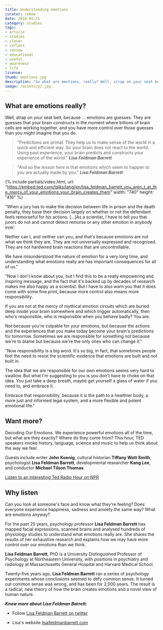 ```yaml
---
title: Understanding emotions
curator: rokma
date: 2018-03-11
category: studies
tags:
- article
- studies
- clever
- reflect
- review
- educational
- useful
- awareness
- life
license:
thumb: emotions.jpg
description: "So what are emotions, really? Well, strap on your seat belt, because emotions are guesses. They are guesses that your brain constructs in the moment where billions of brain cells are working together, and you have more control over those guesses than you might imagine that you do."
image: /assets/p/.jpg
---
```


## What are emotions really?

Well, strap on your seat belt, because ... emotions are guesses. They are guesses that your brain constructs in the moment where billions of brain cells are working together, and you have more control over those guesses than you might imagine that you do.


>"Predictions are primal. They help us to make sense of the world in a quick and efficient way. So your brain does not react to the world. Using past experience, your brain predicts and constructs your experience of the world." _**Lisa Feldman Barrett**_


>"And so the lesson here is that emotions which seem to happen to you are actually made by you." _**Lisa Feldman Barrett**_

{% include partials/video.html, url: "https://embed.ted.com/talks/lang/en/lisa_feldman_barrett_you_aren_t_at_the_mercy_of_your_emotions_your_brain_creates_them" width: "740" height: "416" %}

"When a jury has to make the decision between life in prison and the death penalty, they base their decision largely on whether or not the defendant feels remorseful for his actions. [...]As a scientist, I have to tell you that jurors do not and cannot detect remorse or any other emotion in anybody ever.

Neither can I, and neither can you, and that's because emotions are not what we think they are. They are not universally expressed and recognised. They are not hardwired brain reactions that are uncontrollable.

We have misunderstood the nature of emotion for a very long time, and understanding what emotions really are has important consequences for all of us."

"Now I don't know about you, but I find this to be a really empowering and inspiring message, and the fact that it's backed up by decades of research makes me also happy as a scientist. But I have to also warn you that it does come with some fine print, because more control also means more responsibility.

If you are not at the mercy of mythical emotion circuits which are buried deep inside your brain somewhere and which trigger automatically, then who's responsible, who is responsible when you behave badly? You are.

Not because you're culpable for your emotions, but because the actions and the experiences that you make today become your brain's predictions for tomorrow. Sometimes we are responsible for something not because we're to blame but because we're the only ones who can change it."

"Now responsibility is a big word. It's so big, in fact, that sometimes people feel the need to resist the scientific evidence that emotions are built and not built in.

The idea that we are responsible for our own emotions seems very hard to swallow. But what I'm suggesting to you is you don't have to choke on that idea. You just take a deep breath, maybe get yourself a glass of water if you need to, and embrace it.

Embrace that responsibility, because it is the path to a healthier body, a more just and informed legal system, and a more flexible and potent emotional life."




## Want more?

Decoding Our Emotions. We experience powerful emotions all of the time, but what are they exactly? Where do they come from? This hour, TED speakers invoke history, language, science and music to help us think about the way we feel.

Guests include writer **John Koenig**, cultural historian **Tiffany Watt Smith**, psychologist **Lisa Feldman Barrett**, developmental researcher **Kang Lee**, and conductor **Michael Tilson Thomas**.

[Listen to an interesting Ted Radio Hour on NPR](https://play.podtrac.com/npr-510298/npr.mc.tritondigital.com/NPR_510298/media/anon.npr-mp3/npr/ted/2018/03/20180308_ted_emotions.mp3?orgId=1&d=3204&p=510298&story=591889022&t=podcast&e=591889022&ft=pod&f=510298)

## Why listen

Can you look at someone's face and know what they're feeling? Does everyone experience happiness, sadness and anxiety the same way? What are emotions anyway?

For the past 25 years, psychology professor **Lisa Feldman Barrett** has mapped facial expressions, scanned brains and analysed hundreds of physiology studies to understand what emotions really are. She shares the results of her exhaustive research and explains how we may have more control over our emotions than we think.

**Lisa Feldman Barrett**, PhD is a University Distinguished Professor of Psychology at Northeastern University, with positions in psychiatry and radiology at Massachusetts General Hospital and Harvard Medical School.

Twenty-five years ago, **Lisa Feldman Barrett** ran a series of psychology experiments whose conclusions seemed to defy common sense. It turned out common sense was wrong, and has been for 2,000 years. The result is a radical, new theory of how the brain creates emotions and a novel view of human nature.


**_Know more about Lisa Feldman Barrett:_**

- Follow [Lisa Feldman Barrett on twitter](https://twitter.com/lfeldmanbarrett)

- Lisa's website [lisafeldmanbarrett.com](https://lisafeldmanbarrett.com/)
